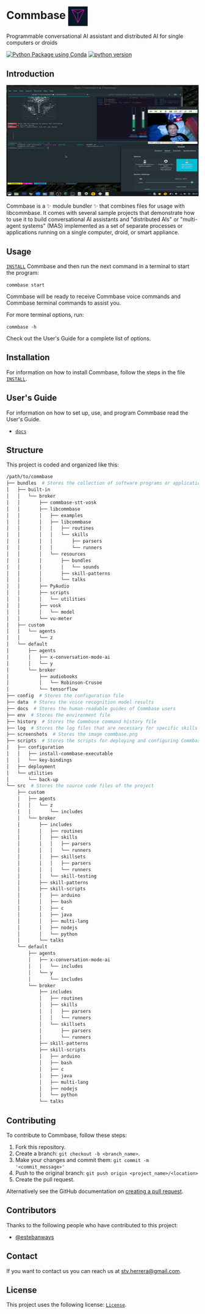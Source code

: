 # Commbase <img align="center" alt="Visual Studio Code" width="10%" src="commbase.png" />

Programmable conversational AI assistant and distributed AI for single computers or droids

[![Python Package using Conda](https://github.com/mydroidandi/commbase/actions/workflows/python-package-conda.yml/badge.svg)](https://github.com/mydroidandi/commbase/actions/workflows/python-package-conda.yml)
[![python version](https://img.shields.io/badge/python-3.7%20%7C%203.8%20%7C%203.9%20%7C%203.10%20%7C%203.11-blue)](https://img.shields.io/badge/python-3.7%20%7C%203.8%20%7C%203.9%20%7C%203.10%20%7C%203.11-blue)

## Introduction

<img alt="Commbase" src="./screenshots/commbase.png?raw=true" width="550" height="291" />

Commbase is a ✨ module bundler ✨ that combines files for usage with libcommbase. It comes with several sample projects that demonstrate how to use it to build conversational AI assistants and "distributed AIs" or "multi-agent systems" (MAS) implemented as a set of separate processes or applications running on a single computer, droid, or smart appliance.

## Usage

[`INSTALL`](./INSTALL) Commbase and then run the next command in a terminal to start the program:

`commbase start`

Commbase will be ready to receive Commbase voice commands and Commbase terminal commands to assist you.

For more terminal options, run:

`commbase -h`

Check out the User's Guide for a complete list of options.

## Installation

For information on how to install Commbase, follow the steps in the file [`INSTALL`](./INSTALL).

## User's Guide

For information on how to set up, use, and program Commbase read the User's Guide.

* [`docs`](/docs) 

## Structure

This project is coded and organized like this:

```sh
/path/to/commbase
├── bundles  # Stores the collection of software programs or applications that have been combined and distributed together
│   ├── built-in
│   │   └── broker
│   │       ├── commbase-stt-vosk
│   │       ├── libcommbase
│   │       │   ├── examples
│   │       │   ├── libcommbase
│   │       │   │   ├── routines
│   │       │   │   └── skills
│   │       │   │       ├── parsers
│   │       │   │       └── runners
│   │       │   └── resources
│   │       │       ├── bundles
│   │       │       │   └── sounds
│   │       │       ├── skill-patterns
│   │       │       └── talks
│   │       ├── PyAudio
│   │       ├── scripts
│   │       │   └── utilities
│   │       ├── vosk
│   │       │   └── model
│   │       └── vu-meter
│   ├── custom
│   │   └── agents
│   │       └── z
│   └── default
│       ├── agents
│       │   ├── x-conversation-mode-ai
│       │   └── y
│       └── broker
│           ├── audiobooks
│           │   └── Robinson-Crusoe
│           └── tensorflow
├── config  # Stores the configuration file
├── data  # Stores the voice recognition model results
├── docs  # Stores the human-readable guides of Commbase users
├── env  # Stores the environment file
├── history  # Stores the Commbase command history file
├── log	 # Stores the log files that are necessary for specific skills
├── screenshots  # Stores the image commbase.png
├── scripts  # Stores the scripts for deploying and configuring Commbase, and a few utils
│   ├── configuration
│   │   ├── install-commbase-executable
│   │   └── key-bindings
│   ├── deployment
│   └── utilities
│       └── back-up
└── src  # Stores the source code files of the project
    ├── custom
    │   ├── agents
    │   │   └── z
    │   │       └── includes
    │   └── broker
    │       ├── includes
    │       │   ├── routines
    │       │   ├── skills
    │       │   │   ├── parsers
    │       │   │   └── runners
    │       │   ├── skillsets
    │       │   │   ├── parsers
    │       │   │   └── runners
    │       │   └── skill-testing
    │       ├── skill-patterns
    │       ├── skill-scripts
    │       │   ├── arduino
    │       │   ├── bash
    │       │   ├── c
    │       │   ├── java
    │       │   ├── multi-lang
    │       │   ├── nodejs
    │       │   └── python
    │       └── talks
    └── default
        ├── agents
        │   ├── x-conversation-mode-ai
        │   │   └── includes
        │   └── y
        │       └── includes
        └── broker
            ├── includes
            │   ├── routines
            │   ├── skills
            │   │   ├── parsers
            │   │   └── runners
            │   └── skillsets
            │       ├── parsers
            │       └── runners
            ├── skill-patterns
            ├── skill-scripts
            │   ├── arduino
            │   ├── bash
            │   ├── c
            │   ├── java
            │   ├── multi-lang
            │   ├── nodejs
            │   └── python
            └── talks
```

## Contributing

To contribute to Commbase, follow these steps:

1. Fork this repository.
2. Create a branch: `git checkout -b <branch_name>`.
3. Make your changes and commit them: `git commit -m '<commit_message>'`
4. Push to the original branch: `git push origin <project_name>/<location>`
5. Create the pull request.

Alternatively see the GitHub documentation on [creating a pull request](https://help.github.com/en/github/collaborating-with-issues-and-pull-requests/creating-a-pull-request).

## Contributors

Thanks to the following people who have contributed to this project:

* [@estebanways](https://github.com/estebanways)

## Contact

If you want to contact us you can reach us at <stv.herrera@gmail.com>.

## License

This project uses the following license: [`License`](./COPYING).

